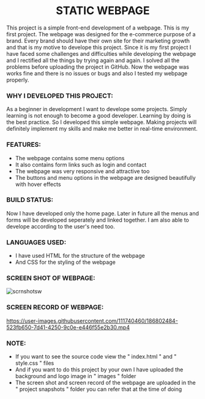 <h1 align="center"> STATIC WEBPAGE </h1>

This project is a simple front-end development of a webpage. This is my first project. The webpage was designed for the e-commerce purpose of a brand. Every brand should have their own site for their marketing growth and that is my motive to develope this project. Since it is my first project I have faced some challenges and difficulties while developing the webpage and I rectified all the things by trying again and again. I solved all the problems before uploading the project in GitHub. Now the webpage was works fine and there is no issues or bugs and also I tested my webpage properly.

### WHY I DEVELOPED THIS PROJECT:

As a beginner in development I want to develope some projects. Simply learning is not enough to become a good developer. Learning by doing is the best practice. So I developed this simple webpage. Making projects will definitely implement my skills and make me better in real-time environment.

### FEATURES:

- The webpage contains some menu options
- It also contains form links such as login and contact
- The webpage was very responsive and attractive too
- The buttons and menu options in the webpage are designed beautifully with hover effects

### BUILD STATUS:
Now I have developed only the home page. Later in future all the menus and forms will be developed seperately and linked together. I am also able to develope according to the user's need too.

### LANGUAGES USED:

- I have used HTML for the structure of the webpage
- And CSS for the styling of the webpage

### SCREEN SHOT OF WEBPAGE:

![scrnshotsw](https://user-images.githubusercontent.com/111740460/186802248-2d523fbf-7703-484e-8d55-38a0fa532eae.png)

### SCREEN RECORD OF WEBPAGE:

https://user-images.githubusercontent.com/111740460/186802484-523fb650-7d41-4250-9c0e-e446f55e2b30.mp4

### NOTE:

- If you want to see the source code view the " index.html " and " style.css " files
- And if you want to do this project by your own I have uploaded the background and logo image in " images " folder
- The screen shot and screen record of the webpage are uploaded in the " project snapshots " folder you can refer that at the time of doing

